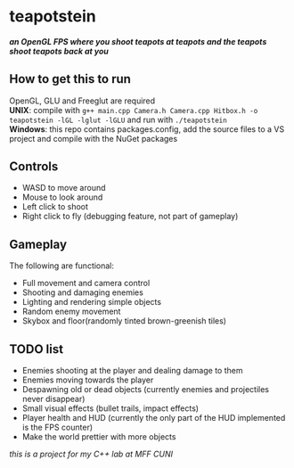 # teapotstein
##### an OpenGL FPS where you shoot teapots at teapots and the teapots shoot teapots back at you


## How to get this to run

OpenGL, GLU and Freeglut are required  
**UNIX**: compile with `g++ main.cpp Camera.h Camera.cpp Hitbox.h -o teapotstein -lGL -lglut -lGLU` and run with `./teapotstein`  
**Windows**: this repo contains packages.config, add the source files to a VS project and compile with the NuGet packages

## Controls

* WASD to move around
* Mouse to look around
* Left click to shoot
* Right click to fly (debugging feature, not part of gameplay)

## Gameplay

The following are functional:

* Full movement and camera control
* Shooting and damaging enemies
* Lighting and rendering simple objects
* Random enemy movement
* Skybox and floor(randomly tinted brown-greenish tiles)

## TODO list

* Enemies shooting at the player and dealing damage to them
* Enemies moving towards the player
* Despawning old or dead objects (currently enemies and projectiles never disappear)
* Small visual effects (bullet trails, impact effects)
* Player health and HUD (currently the only part of the HUD implemented is the FPS counter)
* Make the world prettier with more objects


*this is a project for my C++ lab at MFF CUNI*

